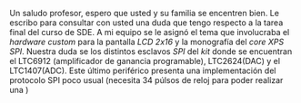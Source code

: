 Un saludo profesor, espero que usted y su familia se encentren bien. Le escribo para consultar con usted una duda que tengo respecto a la tarea final del curso de SDE. 
A mi equipo se le asignó el tema que involucraba el _hardware custom_ para la pantalla _LCD 2x16_ y la monografía del _core XPS SPI_. Nuestra duda se los distintos esclavos _SPI_ del _kit_ donde se encuentran el LTC6912 (amplificador de ganancia programable), LTC2624(DAC) y el LTC1407(ADC). Este último periférico presenta una implementación del protocolo SPI poco usual (necesita 34 púlsos de reloj para poder realizar una )  